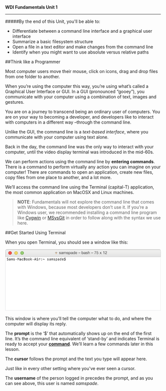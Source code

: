 **WDI Fundamentals Unit 1**

---

#####By the end of this Unit, you'll be able to:
* Differentiate between a command line interface and a graphical user interface
* Summarize a basic filesystem structure
* Open a file in a text editor and make changes from the command line
* Identify when you might want to use absolute versus relative paths

##Think like a Programmer

Most computer users move their mouse, click on icons, drag and drop files from one folder to another.

When you&rsquo;re using the computer this way, you&rsquo;re using what&rsquo;s called a Graphical User Interface or GUI. In a GUI (pronounced &ldquo;gooey&rdquo;), you communicate with your computer using a combination of text, images and gestures.

You are on a journey to transcend being an ordinary user of computers.
You are on your way to becoming a developer, and developers like to interact with computers in a different way –through the command line.

Unlike the GUI, the command line is a *text-based interface*, where you communicate with your computer using text alone.

Back in the day, the command line was the only way to interact with your computer, until the video display terminal was introduced in the mid-60s.

We can perform actions using the command line by **entering commands**. There is a command to perform virtually any action you can imagine on your computer!
There are commands to open an application, create new files, copy files from one place to another, and a lot more.

We&rsquo;ll access the command line using the Terminal (capital-T) application, the most common application on MacOSX and Linux machines.

> **NOTE**: Fundamentals will not explore the command line that comes with Windows, because most developers don&rsquo;t use it. If you&rsquo;re a Windows user, we recommended installing a command line program like <a href="http://cygwin.com/" target="_blank" >Cygwin</a> or <a href="http://msysgit.github.io/" target="_blank">MSysGit</a> in order to follow along with the syntax we use here.

##Get Started Using Terminal

When you open Terminal, you should see a window like this:

<img src="../assets/Graphics/terminal_blank.gif" alt="Blank Console">

This window is where you&rsquo;ll tell the computer what to do, and where the computer will display its reply.

The <strong>prompt</strong> is the &lsquo;$&rsquo; that automatically shows up on the end of the first line. It&rsquo;s the command line equivalent of &lsquo;stand-by&rsquo; and indicates Terminal is ready to accept your <a href="#command"><strong>command</strong></a>. We&rsquo;ll learn a few commands later in this lesson.

The <strong>cursor</strong> follows the prompt and the text you type will appear here.

Just like in every other setting where you've ever seen a cursor.

The <strong>username</strong> of the person logged in precedes the prompt, and as you can see above, this user is named <em>samspade</em>.
